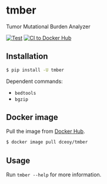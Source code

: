 tmber
=====

Tumor Mutational Burden Analyzer

[![Test](https://github.com/dceoy/tmber/actions/workflows/test.yml/badge.svg)](https://github.com/dceoy/tmber/actions/workflows/test.yml)
[![CI to Docker Hub](https://github.com/dceoy/tmber/actions/workflows/docker-publish.yml/badge.svg)](https://github.com/dceoy/tmber/actions/workflows/docker-publish.yml)

Installation
------------

```sh
$ pip install -U tmber
```

Dependent commands:

- `bedtools`
- `bgzip`

Docker image
------------

Pull the image from [Docker Hub](https://hub.docker.com/r/dceoy/tmber/).

```sh
$ docker image pull dceoy/tmber
```

Usage
-----

Run `tmber --help` for more information.
